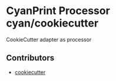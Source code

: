 # CyanPrint Processor cyan/cookiecutter
CookieCutter adapter as processor 
## Contributors
- [cookiecutter](mailto:ernest@atomi.cloud)
